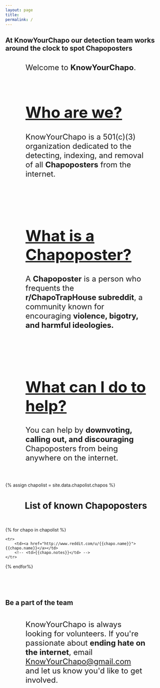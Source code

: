 ```yaml
---
layout: page
title: 
permalink: /
---
```



<table>
    <div class="featured-posts" 
    style="background-image:url({{ site.github.url }}/assets/img/StockSnap_TX6OSDXEC0.jpg">
    <h2><span>At KnowYourChapo our detection team works around the clock to spot Chapoposters</span></h2>
    </div>
</table>


<div style="width:75%;margin:0 auto;">
<font size = "5">
Welcome to <b>KnowYourChapo</b>. 
<br><br>
<h1><u>Who are we?</u></h1>
KnowYourChapo is a 501(c)(3) organization dedicated to the detecting, indexing, and removal of all <b>Chapoposters</b> from the internet. 

<br><br>
<h1><u>What is a Chapoposter?</u></h1>
A <b>Chapoposter</b> is a person who frequents the <b>r/ChapoTrapHouse subreddit</b>, a community known for encouraging <b>violence, bigotry, and harmful ideologies.</b>

<br><br>
<h1><u>What can I do to help?</u></h1>
You can help by <b>downvoting, calling out, and discouraging</b> Chapoposters from being anywhere on the internet. 
</font>
</div>



<br><br>



{% assign chapolist = site.data.chapolist.chapos %}
<table style="width:75%; margin:0 auto;">

<center>
<h1>List of known Chapoposters</h1>
</center>
<br>

<tr>
    <!-- <td><h1>Username</h1></td> -->
    <!-- <td><h1>Notes</h1></td> -->
</tr>

{% for chapo in chapolist %}

  	<tr>
	    <td><a href="http://www.reddit.com/u/{{chapo.name}}">{{chapo.name}}</a></td>
	    <!-- <td>{{chapo.notes}}</td> -->
  	</tr>

{% endfor%}
</table>

<br><br>

<table>
    <div class="featured-posts" 
    style="background-image:url({{ site.github.url }}/assets/img/adult-african-afro-1536863.jpg">
    <h2><span>Be a part of the team</span></h2>
    </div>
</table>

<div style="width:75%;margin:0 auto;">
<font size = "5">

KnowYourChapo is always looking for volunteers. If you're passionate about <b>ending hate on the internet</b>, email KnowYourChapo@gmail.com and let us know you'd like to get involved. 

</font>
</div>